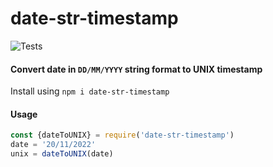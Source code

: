 # date-str-timestamp

![Tests](https://github.com/rutujak26/date-str-timestamp/actions/workflows/tests.yml/badge.svg)

#### Convert date in `DD/MM/YYYY` string format to UNIX timestamp
Install using `npm i date-str-timestamp`

#### Usage
```js
const {dateToUNIX} = require('date-str-timestamp')
date = '20/11/2022'
unix = dateToUNIX(date)
```
